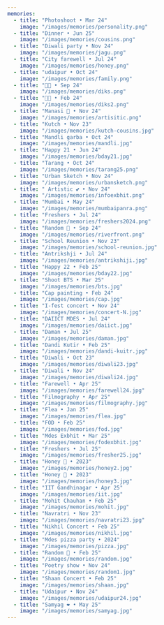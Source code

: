 ```yaml
---
memories:
  - title: "Photoshoot • Mar 24"
    image: "/images/memories/personality.png"
  - title: "Dinner • Jun 25"
    image: "/images/memories/cousins.png"
  - title: "Diwali party • Nov 24"
    image: "/images/memories/jagu.png"
  - title: "City farewell • Jul 24"
    image: "/images/memories/honey.png"
  - title: "udaipur • Oct 24"
    image: "/images/memories/family.png"
  - title: "🌸🌸 • Sep 24"
    image: "/images/memories/diks.png"
  - title: "🌸🌸 • Feb 24"
    image: "/images/memories/diks2.png"
  - title: "Manasi 🎂 • Nov 24"
    image: "/images/memories/artisitic.png"
  - title: "Kutch • Nov 23"
    image: "/images/memories/kutch-cousins.jpg"
  - title: "Mandli garba • Oct 24"
    image: "/images/memories/mandli.jpg"
  - title: "Happy 21 • Jun 24"
    image: "/images/memories/bday21.jpg"
  - title: "Tarang • Oct 24"
    image: "/images/memories/tarang25.png"
  - title: "Urban Sketch • Nov 24"
    image: "/images/memories/urbansketch.png"
  - title: " Artistic 💕 • Nov 24"
    image: "/images/memories/infoexbhit.png"
  - title: "Mumbai • May 24"
    image: "/images/memories/mumbaipanra.png"
  - title: "Freshers • Jul 24"
    image: "/images/memories/freshers2024.png"
  - title: "Random 🐻 • Sep 24"
    image: "/images/memories/riverfront.png"
  - title: "School Reunion • Nov 23"
    image: "/images/memories/school-reunion.jpg"
  - title: "Antrikshji • Jul 24"
    image: "/images/memories/antrikshiji.jpg"
  - title: "Happy 22 • Feb 25"
    image: "/images/memories/bday22.jpg"
  - title: "Shoot BTS • Mar 25"
    image: "/images/memories/bts.jpg"
  - title: "Cap painting • Feb 24"
    image: "/images/memories/cap.jpg"
  - title: "I-fest concert • Nov 24"
    image: "/images/memories/concert-N.jpg"
  - title: "DAIICT MDES • Jul 24"
    image: "/images/memories/daiict.jpg"
  - title: "Daman • Jul 25"
    image: "/images/memories/daman.jpg"
  - title: "Dandi Kutir • Feb 25"
    image: "/images/memories/dandi-kuitr.jpg"
  - title: "Diwali • Oct 23"
    image: "/images/memories/diwali23.jpg"
  - title: "Diwali • Nov 24"
    image: "/images/memories/diwali24.jpg"
  - title: "Farewell • Apr 25"
    image: "/images/memories/farewell24.jpg"
  - title: "Filmography • Apr 25"
    image: "/images/memories/filmography.jpg"
  - title: "Flea • Jan 25"
    image: "/images/memories/flea.jpg"
  - title: "FOD • Feb 25"
    image: "/images/memories/fod.jpg"
  - title: "Mdes Exbhit • Mar 25"
    image: "/images/memories/fodexbhit.jpg"
  - title: "Freshers • Jul 25"
    image: "/images/memories/fresher25.jpg"
  - title: "Honey 🌻 • 2023"
    image: "/images/memories/honey2.jpg"
  - title: "Honey 🌻 • 2023"
    image: "/images/memories/honey3.jpg"
  - title: "IIT Gandhinagar • Apr 25"
    image: "/images/memories/iit.jpg"
  - title: "Mohit Chauhan • Feb 25"
    image: "/images/memories/mohit.jpg"
  - title: "Navratri • Nov 23"
    image: "/images/memories/navratri23.jpg"
  - title: "Nikhil Concert • Feb 25"
    image: "/images/memories/nikhil.jpg"
  - title: "Mdes pizza party • 2024"
    image: "/images/memories/pizza.jpg"
  - title: "Random 🐻 • Feb 25"
    image: "/images/memories/random.jpg"
  - title: "Poetry show • Nov 24"
    image: "/images/memories/random1.jpg"
  - title: "Shaan Concert • Feb 25"
    image: "/images/memories/shaan.jpg"
  - title: "Udaipur • Nov 24"
    image: "/images/memories/udaipur24.jpg"
  - title: "Samyag ❤️ • May 25"
    image: "/images/memories/samyag.jpg"
---
```

